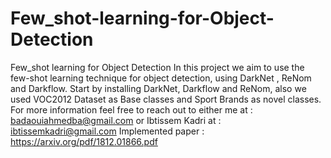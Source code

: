# Few_shot-learning-for-Object-Detection
Few_shot learning for Object Detection
In this project we aim to use the few-shot learning technique
for object detection, using DarkNet , ReNom and Darkflow.
Start by installing DarkNet, Darkflow and ReNom, also we used VOC2012 Dataset as Base classes 
and Sport Brands as novel classes.
For more information feel free to reach out to either me at : badaouiahmedba@gmail.com or Ibtissem Kadri at : ibtissemkadri@gmail.com
Implemented paper : https://arxiv.org/pdf/1812.01866.pdf
